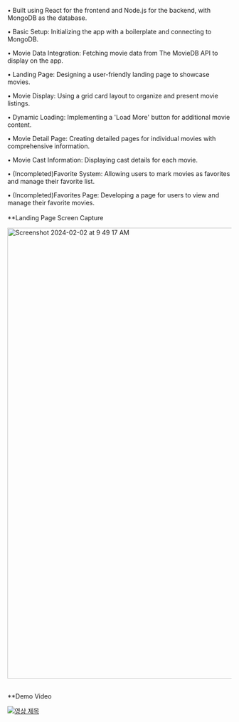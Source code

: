 

•	Built using React for the frontend and Node.js for the backend, with MongoDB as the database.

•	Basic Setup: Initializing the app with a boilerplate and connecting to MongoDB.

•	Movie Data Integration: Fetching movie data from The MovieDB API to display on the app.

•	Landing Page: Designing a user-friendly landing page to showcase movies.

•	Movie Display: Using a grid card layout to organize and present movie listings.

•	Dynamic Loading: Implementing a 'Load More' button for additional movie content.

•	Movie Detail Page: Creating detailed pages for individual movies with comprehensive information.

•	Movie Cast Information: Displaying cast details for each movie.

•	(Incompleted)Favorite System: Allowing users to mark movies as favorites and manage their favorite list.

•	(Incompleted)Favorites Page: Developing a page for users to view and manage their favorite movies.
<br>
<br>
**Landing Page Screen Capture

<img width="1012" alt="Screenshot 2024-02-02 at 9 49 17 AM" src="https://github.com/YohanJins/Movie_Site/assets/146444793/7f24e8ed-4e1e-40d8-a99b-ec5c3ea3bd9d">

<br>
<br>


**Demo Video

[![영상 제목](https://img.youtube.com/vi/QvY6Q09HncI/0.jpg)](https://www.youtube.com/watch?v=QvY6Q09HncI)


